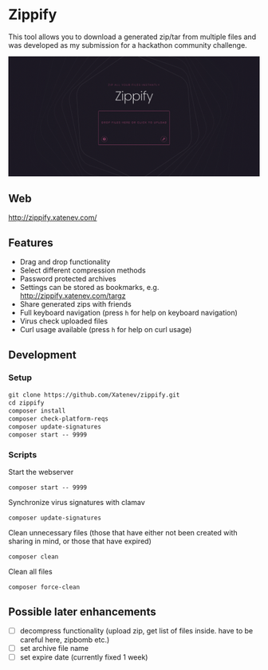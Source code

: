 # Zippify
This tool allows you to download a generated zip/tar from multiple files and was developed as my submission for a hackathon community challenge.

![Zippify](https://github.com/xatenev/zippify/blob/master/github/Zippify.png?raw=true)

## Web
http://zippify.xatenev.com/

## Features
- Drag and drop functionality
- Select different compression methods
- Password protected archives
- Settings can be stored as bookmarks, e.g. http://zippify.xatenev.com/targz
- Share generated zips with friends
- Full keyboard navigation (press `h` for help on keyboard navigation)
- Virus check uploaded files
- Curl usage available (press `h` for help on curl usage)

## Development

### Setup
````
git clone https://github.com/Xatenev/zippify.git
cd zippify
composer install
composer check-platform-reqs
composer update-signatures
composer start -- 9999
````

### Scripts

Start the webserver

    composer start -- 9999

Synchronize virus signatures with clamav

    composer update-signatures 

Clean unnecessary files (those that have either not been created with sharing in mind, or those that have expired)

    composer clean

Clean all files

    composer force-clean


## Possible later enhancements
- [ ] decompress functionality (upload zip, get list of files inside. have to be careful here, zipbomb etc.)
- [ ] set archive file name
- [ ] set expire date (currently fixed 1 week)
